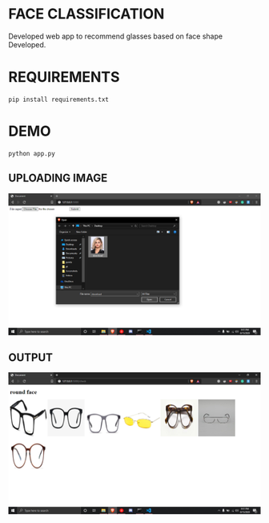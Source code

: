 # FACE CLASSIFICATION
Developed web app to recommend glasses based on face shape Developed.

# REQUIREMENTS
```
pip install requirements.txt
```

# DEMO
```
python app.py
```

## UPLOADING IMAGE
![input](img/1.png)

## OUTPUT
![OUTPUT](img/2.png)